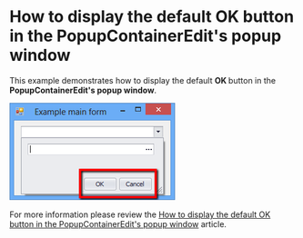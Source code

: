 # How to display the default OK button in the PopupContainerEdit's popup window


<p>This example demonstrates how to display the default <strong>OK </strong>button in the <strong>PopupContainerEdit's popup window</strong>.</p>
<p><img src="https://raw.githubusercontent.com/DevExpress-Examples/how-to-display-the-default-ok-button-in-the-popupcontaineredits-popup-window-e3666/11.1.4+/media/62056426-487b-11e4-80ba-00155d624807.png"></p>
<p>For more information please review the <a href="https://www.devexpress.com/Support/Center/p/K18553">How to display the default OK button in the PopupContainerEdit's popup window</a> article.</p>

<br/>


